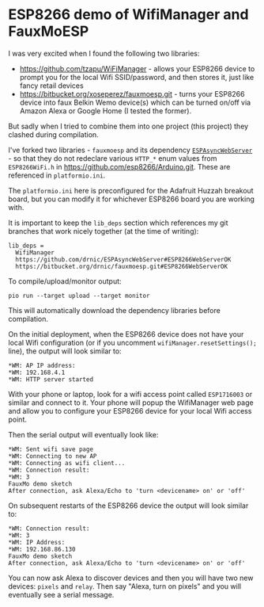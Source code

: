 # ESP8266 demo of WifiManager and FauxMoESP

I was very excited when I found the following two libraries:

* https://github.com/tzapu/WiFiManager - allows your ESP8266 device to prompt you for the local Wifi SSID/password, and then stores it, just like fancy retail devices
* https://bitbucket.org/xoseperez/fauxmoesp.git - turns your ESP8266 device into faux Belkin Wemo device(s) which can be turned on/off via Amazon Alexa or Google Home (I tested the former).

But sadly when I tried to combine them into one project (this project) they clashed during compilation.

I've forked two libraries - `fauxmoesp` and its dependency [`ESPAsyncWebServer`](https://github.com/me-no-dev/ESPAsyncWebServer) - so that they do not redeclare various `HTTP_*` enum values from `ESP8266WiFi.h` in https://github.com/esp8266/Arduino.git. These are referenced in `platformio.ini`.

The `platformio.ini` here is preconfigured for the Adafruit Huzzah breakout board, but you can modify it for whichever ESP8266 board you are working with.

It is important to keep the `lib_deps` section which references my git branches that work nicely together (at the time of writing):

```
lib_deps =
  WifiManager
  https://github.com/drnic/ESPAsyncWebServer#ESP8266WebServerOK
  https://bitbucket.org/drnic/fauxmoesp.git#ESP8266WebServerOK
```

To compile/upload/monitor output:

```
pio run --target upload --target monitor
```

This will automatically download the dependency libraries before compilation.

On the initial deployment, when the ESP8266 device does not have your local Wifi configuration (or if you uncomment `wifiManager.resetSettings();` line), the output will look similar to:

```
*WM: AP IP address:
*WM: 192.168.4.1
*WM: HTTP server started
```

With your phone or laptop, look for a wifi access point called `ESP1716003` or similar and connect to it. Your phone will popup the WifiManager web page and allow you to configure your ESP8266 device for your local Wifi access point.

Then the serial output will eventually look like:

```
*WM: Sent wifi save page
*WM: Connecting to new AP
*WM: Connecting as wifi client...
*WM: Connection result:
*WM: 3
FauxMo demo sketch
After connection, ask Alexa/Echo to 'turn <devicename> on' or 'off'
```

On subsequent restarts of the ESP8266 device the output will look similar to:

```
*WM: Connection result:
*WM: 3
*WM: IP Address:
*WM: 192.168.86.130
FauxMo demo sketch
After connection, ask Alexa/Echo to 'turn <devicename> on' or 'off'
```

You can now ask Alexa to discover devices and then you will have two new devices: `pixels` and `relay`. Then say "Alexa, turn on pixels" and you will eventually see a serial message.
